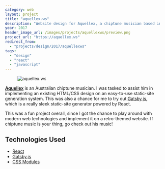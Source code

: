 ```yaml
---
category: web
layout: project
title: "aquellex.ws"
description: "Website design for Aquellex, a chiptune musician based in Australia."
year: 2017
header_image_url: /images/projects/aquellexws/preview.png
project_url: "https://aquellex.ws"
redirect_from:
  - "projects/design/2017/aquellexws"
tags:
  - "design"
  - "react"
  - "javascript"
---
```


<figure>
  <img src="/images/projects/aquellexws/preview.png" alt="aquellex.ws">
</figure>

**[Aquellex](https://aquellex.ws)** is an Australian chiptune musician. I was tasked to assist him in implementing an existing HTML/CSS design on an easy-to-use static-site generation system. This was also a chance for me to try out [Gatsby.js](https://www.gatsbyjs.org/), which is a really sleek static-site generator powered by React.

This was a fun project overall, since I got the chance to play around with modern web technologies and implement it on a retro-themed website. If chiptune music is your thing, go check out his music!

## Technologies Used

* [React](https://reactjs.org/)
* [Gatsby.js](https://www.gatsbyjs.org/)
* [CSS Modules](https://github.com/css-modules/css-modules)
